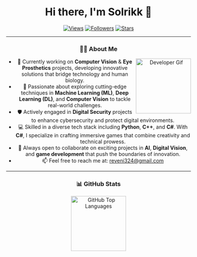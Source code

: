 <div align="center">

# Hi there, I'm Solrikk 👋

[![Views](https://komarev.com/ghpvc/?username=solrikk&color=blue&style=flat&label=Views)](https://github.com/solrikk)
[![Followers](https://img.shields.io/github/followers/solrikk?style=flat&color=blue)](https://github.com/solrikk)
[![Stars](https://img.shields.io/github/stars/solrikk?affiliations=OWNER%2CCOLLABORATOR&style=social)](https://github.com/solrikk)

---

### 👨‍💻 About Me

<img align="right" width="150" src="https://raw.githubusercontent.com/TheDudeThatCode/TheDudeThatCode/master/Assets/Developer.gif" alt="Developer Gif"/>

- 🔭 Currently working on **Computer Vision** & **Eye Prosthetics** projects, developing innovative solutions that bridge technology and human biology.
- 🌱 Passionate about exploring cutting-edge techniques in **Machine Learning (ML)**, **Deep Learning (DL)**, and **Computer Vision** to tackle real-world challenges.
- 🛡️ Actively engaged in **Digital Security** projects to enhance cybersecurity and protect digital environments.
- 💻 Skilled in a diverse tech stack including **Python**, **C++**, and **C#**. With **C#**, I specialize in crafting immersive games that combine creativity and technical prowess.
- 👯 Always open to collaborate on exciting projects in **AI**, **Digital Vision**, and **game development** that push the boundaries of innovation.
- 📫 Feel free to reach me at: [reveni324@gmail.com](mailto:reveni324@gmail.com)

---

### 📊 GitHub Stats

<img height="150" src="https://github-readme-stats.vercel.app/api/top-langs/?username=solrikk&layout=compact&theme=tokyonight&hide_border=true" alt="GitHub Top Languages"/>

</div>
